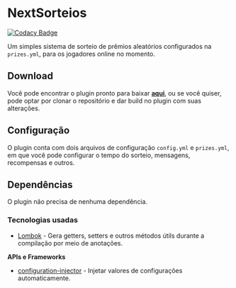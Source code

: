 # NextSorteios

[![Codacy Badge](https://api.codacy.com/project/badge/Grade/e038c86887cc448fa6bb4431948962e3)](https://app.codacy.com/gh/NextPlugins/NextSorteios?utm_source=github.com&utm_medium=referral&utm_content=NextPlugins/NextSorteios&utm_campaign=Badge_Grade_Settings)

Um simples sistema de sorteio de prêmios aleatórios configurados na `prizes.yml`, para os jogadores online no momento.

## Download

Você pode encontrar o plugin pronto para baixar [**aqui**](https://github.com/NextPlugins/NextSorteios/releases), ou se você quiser, pode optar por clonar o repositório e dar
build no plugin com suas alterações.

## Configuração
O plugin conta com dois arquivos de configuração `config.yml` e `prizes.yml`, em que você pode configurar o tempo do sorteio, mensagens, recompensas e outros.

## Dependências
O plugin não precisa de nenhuma dependência.

### Tecnologias usadas
-   [Lombok](https://projectlombok.org/) - Gera getters, setters e outros métodos útils durante a compilação por meio de anotações.

**APIs e Frameworks**
-   [configuration-injector](https://github.com/HenryFabio/configuration-injector) - Injetar valores de configurações automaticamente.
